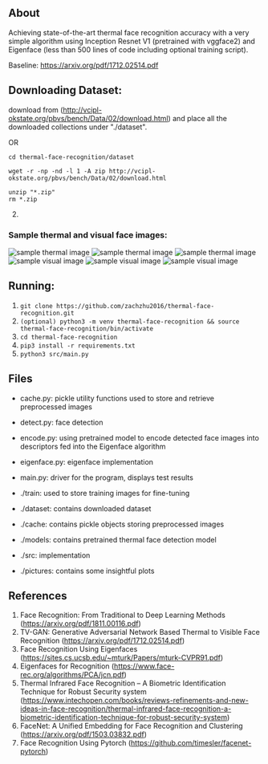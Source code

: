 ## About

Achieving state-of-the-art thermal face recognition accuracy with a very simple algorithm using Inception Resnet V1 (pretrained with vggface2) and Eigenface (less than 500 lines of code including optional training script).

Baseline: https://arxiv.org/pdf/1712.02514.pdf

## Downloading Dataset:

download from (http://vcipl-okstate.org/pbvs/bench/Data/02/download.html) and place all the downloaded collections under "./dataset".

OR 
```
cd thermal-face-recognition/dataset
```
```
wget -r -np -nd -l 1 -A zip http://vcipl-okstate.org/pbvs/bench/Data/02/download.html
```
```
unzip "*.zip"
rm *.zip
```
2. 

### Sample thermal and visual face images: 
![sample thermal image](https://github.com/zachzhu2016/thermal-face-recognition/blob/main/pictures/sample1.bmp)
![sample thermal image](https://github.com/zachzhu2016/thermal-face-recognition/blob/main/pictures/sample2.bmp)
![sample thermal image](https://github.com/zachzhu2016/thermal-face-recognition/blob/main/pictures/sample3.bmp)
![sample visual image](https://github.com/zachzhu2016/thermal-face-recognition/blob/main/pictures/sample4.bmp)
![sample visual image](https://github.com/zachzhu2016/thermal-face-recognition/blob/main/pictures/sample5.bmp)
![sample visual image](https://github.com/zachzhu2016/thermal-face-recognition/blob/main/pictures/sample6.bmp)

## Running:

1. ```git clone https://github.com/zachzhu2016/thermal-face-recognition.git```
2. ```(optional) python3 -m venv thermal-face-recognition && source thermal-face-recognition/bin/activate```
3. ```cd thermal-face-recognition```
4. ```pip3 install -r requirements.txt```
5. ```python3 src/main.py```

## Files

- cache.py: pickle utility functions used to store and retrieve preprocessed images
- detect.py: face detection
- encode.py: using pretrained model to encode detected face images into descriptors fed into the Eigenface algorithm
- eigenface.py: eigenface implementation
- main.py: driver for the program, displays test results

- ./train: used to store training images for fine-tuning 
- ./dataset: contains downloaded dataset
- ./cache: contains pickle objects storing preprocessed images
- ./models: contains pretrained thermal face detection model
- ./src: implementation 
- ./pictures: contains some insightful plots 

## References
1. Face Recognition: From Traditional to Deep Learning Methods (https://arxiv.org/pdf/1811.00116.pdf)
2. TV-GAN: Generative Adversarial Network Based Thermal to Visible Face Recognition (https://arxiv.org/pdf/1712.02514.pdf)
3. Face Recognition Using Eigenfaces (https://sites.cs.ucsb.edu/~mturk/Papers/mturk-CVPR91.pdf)
4. Eigenfaces for Recognition (https://www.face-rec.org/algorithms/PCA/jcn.pdf)
5. Thermal Infrared Face Recognition – A Biometric Identification Technique for Robust Security system (https://www.intechopen.com/books/reviews-refinements-and-new-ideas-in-face-recognition/thermal-infrared-face-recognition-a-biometric-identification-technique-for-robust-security-system)
6. FaceNet: A Unified Embedding for Face Recognition and Clustering (https://arxiv.org/pdf/1503.03832.pdf)
7. Face Recognition Using Pytorch (https://github.com/timesler/facenet-pytorch)


